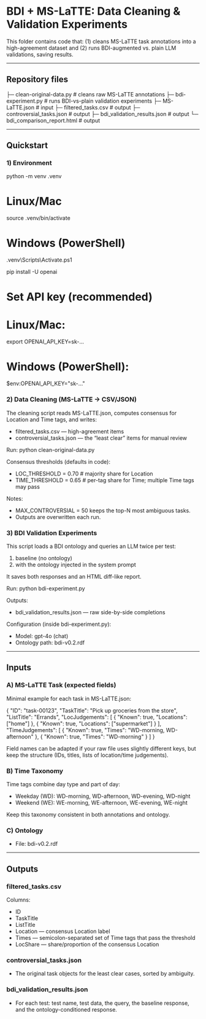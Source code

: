# BDI + MS-LaTTE: Data Cleaning & Validation Experiments

This folder contains code that: (1) cleans MS-LaTTE task annotations into a high-agreement dataset and (2) runs BDI-augmented vs. plain LLM validations, saving results.

--------------------------------------------------------------------------------

## Repository files


├─ clean-original-data.py          # cleans raw MS-LaTTE annotations
├─ bdi-experiment.py               # runs BDI-vs-plain validation experiments
├─ MS-LaTTE.json                   # input 
├─ filtered_tasks.csv              # output 
├─ controversial_tasks.json        # output 
├─ bdi_validation_results.json     # output 
└─ bdi_comparison_report.html      # output 

--------------------------------------------------------------------------------

## Quickstart

### 1) Environment

python -m venv .venv
# Linux/Mac
source .venv/bin/activate
# Windows (PowerShell)
 .venv\Scripts\Activate.ps1

pip install -U openai

# Set API key (recommended)
# Linux/Mac:
export OPENAI_API_KEY=sk-...
# Windows (PowerShell):
 $env:OPENAI_API_KEY="sk-..."


### 2) Data Cleaning (MS-LaTTE → CSV/JSON)

The cleaning script reads MS-LaTTE.json, computes consensus for Location and Time tags, and writes:

- filtered_tasks.csv — high-agreement items
- controversial_tasks.json — the “least clear” items for manual review

Run:
python clean-original-data.py

Consensus thresholds (defaults in code):
- LOC_THRESHOLD = 0.70   # majority share for Location
- TIME_THRESHOLD = 0.65  # per-tag share for Time; multiple Time tags may pass

Notes:
- MAX_CONTROVERSIAL = 50 keeps the top-N most ambiguous tasks.
- Outputs are overwritten each run.

### 3) BDI Validation Experiments

This script loads a BDI ontology and queries an LLM twice per test:
1) baseline (no ontology)
2) with the ontology injected in the system prompt

It saves both responses and an HTML diff-like report.

Run:
python bdi-experiment.py

Outputs:
- bdi_validation_results.json — raw side-by-side completions

Configuration (inside bdi-experiment.py):
- Model: gpt-4o (chat)
- Ontology path: bdi-v0.2.rdf


--------------------------------------------------------------------------------

## Inputs

### A) MS-LaTTE Task (expected fields)

Minimal example for each task in MS-LaTTE.json:

{
  "ID": "task-00123",
  "TaskTitle": "Pick up groceries from the store",
  "ListTitle": "Errands",
  "LocJudgements": [
    { "Known": true, "Locations": ["home"] },
    { "Known": true, "Locations": ["supermarket"] }
  ],
  "TimeJudgements": [
    { "Known": true, "Times": "WD-morning, WD-afternoon" },
    { "Known": true, "Times": "WD-morning" }
  ]
}

Field names can be adapted if your raw file uses slightly different keys, but keep the structure (IDs, titles, lists of location/time judgements).

### B) Time Taxonomy

Time tags combine day type and part of day:

- Weekday (WD): WD-morning, WD-afternoon, WD-evening, WD-night
- Weekend (WE): WE-morning, WE-afternoon, WE-evening, WE-night

Keep this taxonomy consistent in both annotations and ontology.

### C) Ontology

- File: bdi-v0.2.rdf 


--------------------------------------------------------------------------------

## Outputs

### filtered_tasks.csv
Columns:
- ID
- TaskTitle
- ListTitle
- Location     — consensus Location label
- Times        — semicolon-separated set of Time tags that pass the threshold
- LocShare     — share/proportion of the consensus Location

### controversial_tasks.json
- The original task objects for the least clear cases, sorted by ambiguity.

### bdi_validation_results.json
- For each test: test name, test data, the query, the baseline response, and the ontology-conditioned response.

